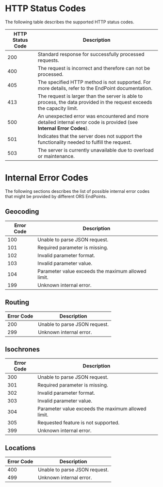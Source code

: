 # HTTP Status Codes

The following table describes the supported HTTP status codes.

| HTTP Status Code   |  Description |
|----------|--------------|
| 200 |  Standard response for successfully processed requests.  |
| 400 |  The request is incorrect and therefore can not be processed. |
| 405 |  The specified HTTP method is not supported. For more details, refer to the EndPoint documentation.   |
| 413 |  The request is larger than the server is able to process, the data provided in the request exceeds the capacity limit. |
| 500 |  An unexpected error was encountered and more detailed internal error code is provided (see **Internal Error Codes**). |
| 501 |  Indicates that the server does not support the functionality needed to fulfill the request. |
| 503 |  The server is currently unavailable due to overload or maintenance. |


# Internal Error Codes

The following sections describes the list of possible internal error codes that might be provided by different ORS EndPoints. 

## Geocoding
| Error Code   |  Description |
|----------|-------------|
| 100 |  Unable to parse JSON request. |
| 101 |  Required parameter is missing. |
| 102 |  Invalid parameter format. |
| 103 |  Invalid parameter value. |
| 104 |  Parameter value exceeds the maximum allowed limit. |
| 199 |  Unknown internal error. |

## Routing
| Error Code   |  Description |
|----------|-------------|
| 200 |  Unable to parse JSON request. |
| 299 |  Unknown internal error. |


## Isochrones
| Error Code   |  Description |
|----------|-------------|
| 300 |  Unable to parse JSON request. |
| 301 |  Required parameter is missing. |
| 302 |  Invalid parameter format. |
| 303 |  Invalid parameter value. |
| 304 |  Parameter value exceeds the maximum allowed limit. |
| 305 |  Requested feature is not supported. |
| 399 |  Unknown internal error. |

## Locations
| Error Code   |  Description |
|----------|-------------|
| 400 |  Unable to parse JSON request. |
| 499 |  Unknown internal error. |
